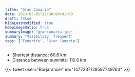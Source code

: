 ```yaml
---
title: "Gran Canaria"
date: 2023-05-01T22:30:00+01:00
draft: false
hideLastModified: true
keepImageRatio: true
summaryImage: "grancanaria.jpg"
summary: "Visibility: frequent"
tags: ["Tenerife", "Gran Canaria"]
---
```


- Shortest distance: 60.6 km
- Distance between summits: 110.6 km

{{< tweet user="Borjarancel" id="1477237128597749764" >}}

